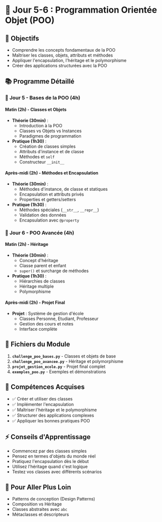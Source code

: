# 🎯 Jour 5-6 : Programmation Orientée Objet (POO)

## 🎯 Objectifs

- Comprendre les concepts fondamentaux de la POO
- Maîtriser les classes, objets, attributs et méthodes
- Appliquer l'encapsulation, l'héritage et le polymorphisme
- Créer des applications structurées avec la POO

## 📚 Programme Détaillé

### 🌅 **Jour 5 - Bases de la POO (4h)**

#### **Matin (2h) - Classes et Objets**

- **Théorie (30min)** :
  - Introduction à la POO
  - Classes vs Objets vs Instances
  - Paradigmes de programmation
- **Pratique (1h30)** :
  - Création de classes simples
  - Attributs d'instance et de classe
  - Méthodes et `self`
  - Constructeur `__init__`

#### **Après-midi (2h) - Méthodes et Encapsulation**

- **Théorie (30min)** :
  - Méthodes d'instance, de classe et statiques
  - Encapsulation et attributs privés
  - Properties et getters/setters
- **Pratique (1h30)** :
  - Méthodes spéciales (`__str__`, `__repr__`)
  - Validation des données
  - Encapsulation avec `@property`

### 🌆 **Jour 6 - POO Avancée (4h)**

#### **Matin (2h) - Héritage**

- **Théorie (30min)** :
  - Concept d'héritage
  - Classe parent et enfant
  - `super()` et surcharge de méthodes
- **Pratique (1h30)** :
  - Hiérarchies de classes
  - Héritage multiple
  - Polymorphisme

#### **Après-midi (2h) - Projet Final**

- **Projet** : Système de gestion d'école
  - Classes Personne, Etudiant, Professeur
  - Gestion des cours et notes
  - Interface complète

## 📁 Fichiers du Module

1. **`challenge_poo_bases.py`** - Classes et objets de base
2. **`challenge_poo_avancee.py`** - Héritage et polymorphisme
3. **`projet_gestion_ecole.py`** - Projet final complet
4. **`exemples_poo.py`** - Exemples et démonstrations

## 🎯 Compétences Acquises

- ✅ Créer et utiliser des classes
- ✅ Implémenter l'encapsulation
- ✅ Maîtriser l'héritage et le polymorphisme
- ✅ Structurer des applications complexes
- ✅ Appliquer les bonnes pratiques POO

## ⚡ Conseils d'Apprentissage

- Commencez par des classes simples
- Pensez en termes d'objets du monde réel
- Pratiquez l'encapsulation dès le début
- Utilisez l'héritage quand c'est logique
- Testez vos classes avec différents scénarios

## 🚀 Pour Aller Plus Loin

- Patterns de conception (Design Patterns)
- Composition vs Héritage
- Classes abstraites avec `abc`
- Métaclasses et descripteurs
